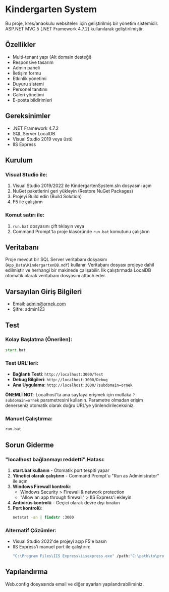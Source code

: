 # Kindergarten System

Bu proje, kreş/anaokulu websiteleri için geliştirilmiş bir yönetim sistemidir. ASP.NET MVC 5 (.NET Framework 4.7.2) kullanılarak geliştirilmiştir.

## Özellikler

- Multi-tenant yapı (Alt domain desteği)
- Responsive tasarım
- Admin paneli
- İletişim formu
- Etkinlik yönetimi
- Duyuru sistemi
- Personel tanıtımı
- Galeri yönetimi
- E-posta bildirimleri

## Gereksinimler

- .NET Framework 4.7.2
- SQL Server LocalDB
- Visual Studio 2019 veya üstü
- IIS Express

## Kurulum

### Visual Studio ile:
1. Visual Studio 2019/2022 ile KindergartenSystem.sln dosyasını açın
2. NuGet paketlerini geri yükleyin (Restore NuGet Packages)
3. Projeyi Build edin (Build Solution)
4. F5 ile çalıştırın

### Komut satırı ile:
1. `run.bat` dosyasını çift tıklayın veya
2. Command Prompt'ta proje klasöründe `run.bat` komutunu çalıştırın

## Veritabanı

Proje mevcut bir SQL Server veritabanı dosyasını (`App_Data\KindergartenDB.mdf`) kullanır. Veritabanı dosyası projeye dahil edilmiştir ve herhangi bir makinede çalışabilir. İlk çalıştırmada LocalDB otomatik olarak veritabanı dosyasını attach eder.

## Varsayılan Giriş Bilgileri

- Email: admin@ornek.com
- Şifre: admin123

## Test

### Kolay Başlatma (Önerilen):
```cmd
start.bat
```

### Test URL'leri:
- **Bağlantı Testi**: `http://localhost:3000/Test`
- **Debug Bilgileri**: `http://localhost:3000/Debug`  
- **Ana Uygulama**: `http://localhost:3000/?subdomain=ornek`

**ÖNEMLİ NOT**: Localhost'ta ana sayfaya erişmek için mutlaka `?subdomain=ornek` parametresini kullanın. Parametre olmadan erişim denerseniz otomatik olarak doğru URL'ye yönlendirileceksiniz.

### Manuel Çalıştırma:
```cmd
run.bat
```

## Sorun Giderme

### "localhost bağlanmayı reddetti" Hatası:

1. **start.bat kullanın** - Otomatik port tespiti yapar
2. **Yönetici olarak çalıştırın** - Command Prompt'u "Run as Administrator" ile açın
3. **Windows Firewall kontrolü**:
   - Windows Security > Firewall & network protection
   - "Allow an app through firewall" > IIS Express'i ekleyin
4. **Antivirus kontrolü** - Geçici olarak devre dışı bırakın
5. **Port kontrolü**:
   ```cmd
   netstat -an | findstr :3000
   ```

### Alternatif Çözümler:
- Visual Studio 2022'de projeyi açıp F5'e basın
- IIS Express'i manuel port ile çalıştırın:
  ```cmd
  "C:\Program Files\IIS Express\iisexpress.exe" /path:"C:\path\to\project" /port:3000
  ```

## Yapılandırma

Web.config dosyasında email ve diğer ayarları yapılandırabilirsiniz.